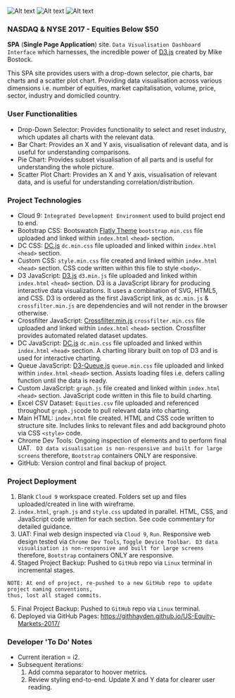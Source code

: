 ![Alt text](https://encrypted-tbn0.gstatic.com/images?q=tbn:ANd9GcTwQ_piv2GVA-o5_GIHWgO2s3TgQyrEsOtMLx0xIWKXNjZihi6G)
![Alt text](https://encrypted-tbn0.gstatic.com/images?q=tbn:ANd9GcRLPWiSNROXs6bgE5tCE1K0U5GxWYbPtWAUzNykjbmAs-xPc0iT3Q)
![Alt text](https://encrypted-tbn0.gstatic.com/images?q=tbn:ANd9GcRaslC_J7vtJGVDJ5GkXLMKmAT0oAM3Lehvd1BDphj74Snnflsg)

### NASDAQ & NYSE 2017 - Equities Below $50
**SPA** (**Single Page Application**) site. `Data Visualisation Dashboard Interface` which harnesses, the incredible power of [D3.js](https://d3js.org/) created by Mike Bostock.

This SPA site provides users with a drop-down selector, pie charts, bar charts and a scatter plot chart. Providing data visualisation across various dimensions i.e. number of equities, market capitalisation, volume, price, sector, industry and domiciled country.

### User Functionalities
* Drop-Down Selector: Provides functionality to select and reset industry, which updates all charts with the relevant data.
* Bar Chart: Provides an X and Y axis, visualisation of relevant data, and is useful for understanding comparisons.
* Pie Chart: Provides subset visualisation of all parts and is useful for understanding the whole picture.
* Scatter Plot Chart: Provides an X and Y axis, visualisation of relevant data, and is useful for understanding correlation/distribution.

### Project Technologies
* Cloud 9: `Integrated Development Environment` used to build project end to end.
* Bootstrap CSS: Bootswatch [Flatly Theme](https://bootswatch.com/flatly/) `bootstrap.min.css` file uploaded and linked within `index.html` `<head>` section.
* DC CSS: [DC.js](https://dc-js.github.io/dc.js/) `dc.min.css` file uploaded and linked within `index.html` `<head>` section.
* Custom CSS: `style.min.css` file created and linked within `index.html` `<head>` section. CSS code written within this file to style `<body>`.
* D3 JavaScript: [D3.js](https://d3js.org/) `d3.min.js` file uploaded and linked within `index.html` `<head>` section. D3 is a JavaScript library for producing interactive data visualizations. It uses a combination of SVG, HTML5, and CSS. D3 is ordered as the first JavaScript link, as `dc.min.js` & `crossfilter.min.js` are dependencies and will not render in the browser otherwise.
* Crossfilter JavaScript: [Crossfilter.min.js](http://square.github.io/crossfilter/) `crossfilter.min.css` file uploaded and linked within `index.html` `<head>` section. Crossfilter provides automated related dataset updates.
* DC JavaScript: [DC.js](https://dc-js.github.io/dc.js/) `dc.min.css` file uploaded and linked within `index.html` `<head>` section. A charting library built on top of D3 and is used for interactive charting.
* Queue JavaScript: [D3-Queue.js](https://github.com/d3/d3-queue) `queue.min.css` file uploaded and linked within `index.html` `<head>` section. Assists loading files i.e. defers calling function until the data is ready.
* Custom JavaScript: `graph.js` file created and linked within `index.html` `<head>` section. JavaScript code written in this file to build charting.
* Excel CSV Dataset: `Equities.csv` file uploaded and referenced throughout `graph.js`code to pull relevant data into charting.
* Main HTML: `index.html` file created. HTML and CSS code written to structure site. Includes links to relevant files and add background photo via CSS `<style>` code.
* Chrome Dev Tools: Ongoing inspection of elements and to perform final UAT. ``` D3 data visualisation is non-responsive and built for large screens``` therefore, `Bootstrap` containers ONLY are responsive.
* GitHub: Version control and final backup of project.

### Project Deployment
1. Blank `Cloud 9` workspace created. Folders set up and files uploaded/created in line with wireframe.
2. `index.html`, `graph.js` and `style.css` updated in parallel. HTML, CSS, and JavaScript code written for each section. See code commentary for detailed guidance.
3. UAT: Final web design inspected via `Cloud 9`, `Run`. Responsive web design tested via `Chrome Dev Tools`, `Toggle Device Toolbar`. ``` D3 data visualisation is non-responsive and built for large screens``` therefore, `Bootstrap` containers ONLY are responsive.
4. Staged Project Backup: Pushed to `GitHub` repo via `Linux` terminal in incremental stages.
```
NOTE: At end of project, re-pushed to a new GitHub repo to update project naming conventions,
thus, lost all staged commits.
```
5. Final Project Backup: Pushed to `GitHub` repo via `Linux` terminal.
6. Deployed via GitHub Pages: https://githhayden.github.io/US-Equity-Markets-2017/

### Developer 'To Do' Notes

* Current iteration = i2.
* Subsequent iterations:
    1. Add comma separator to hoover metrics.
    2. Review styling end-to-end. Update X and Y data for clearer user reading.